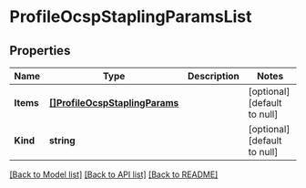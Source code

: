 # ProfileOcspStaplingParamsList

## Properties
Name | Type | Description | Notes
------------ | ------------- | ------------- | -------------
**Items** | [**[]ProfileOcspStaplingParams**](profile_ocspStaplingParams.md) |  | [optional] [default to null]
**Kind** | **string** |  | [optional] [default to null]

[[Back to Model list]](../README.md#documentation-for-models) [[Back to API list]](../README.md#documentation-for-api-endpoints) [[Back to README]](../README.md)


